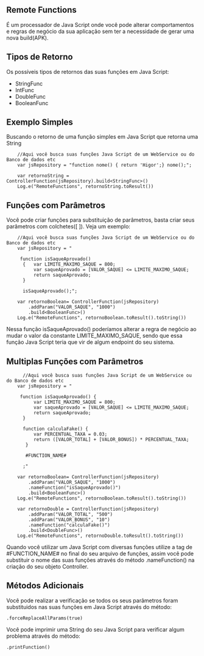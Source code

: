 <h2>Remote Functions</h2>

É um processador de Java Script onde você pode alterar comportamentos e regras de negócio da sua aplicação sem ter a necessidade de gerar uma nova build(APK).


<h2>Tipos de Retorno</h2>

Os possíveis tipos de retornos das suas funções em Java Script:

* StringFunc
* IntFunc
* DoubleFunc
* BooleanFunc

<h2>Exemplo Simples</h2>

Buscando o retorno de uma função simples em Java Script que retorna uma String

        //Aqui você busca suas funções Java Script de um WebService ou do Banco de dados etc
        var jsRepository = "function nome() { return 'Higor';} nome();";
        
        var retornoString = ControllerFunction(jsRepository).build<StringFunc>()
        Log.e("RemoteFunctions", retornoString.toResult())
  
<h2>Funções com Parâmetros</h2>

Você pode criar funções para substituição de parâmetros, basta criar seus parâmetros com colchetes([ ]). Veja um exemplo:

        //Aqui você busca suas funções Java Script de um WebService ou do Banco de dados etc
        var jsRepository = "
        
         function isSaqueAprovado() 
          {   var LIMITE_MAXIMO_SAQUE = 800; 
              var saqueAprovado = [VALOR_SAQUE] <= LIMITE_MAXIMO_SAQUE; 
              return saqueAprovado;
          } 
          
          isSaqueAprovado();";
        
        var retornoBoolean= ControllerFunction(jsRepository)
            .addParam("VALOR_SAQUE", "1000")
            .build<BooleanFunc>()
        Log.e("RemoteFunctions", retornoBoolean.toResult().toString())
        
Nessa função isSaqueAprovado() poderíamos alterar a regra de negócio ao mudar o valor da constante LIMITE_MAXIMO_SAQUE, sendo que essa função Java Script teria que vir de algum endpoint do seu sistema.

<h2>Multiplas Funções com Parâmetros</h2>
  
          //Aqui você busca suas funções Java Script de um WebService ou do Banco de dados etc
        var jsRepository = "
        
         function isSaqueAprovado() {   
              var LIMITE_MAXIMO_SAQUE = 800; 
              var saqueAprovado = [VALOR_SAQUE] <= LIMITE_MAXIMO_SAQUE; 
              return saqueAprovado;
          } 
           
          function calculaFake() {
              var PERCENTUAL_TAXA = 0.03;
              return ([VALOR_TOTAL] + [VALOR_BONUS]) * PERCENTUAL_TAXA;
           }
           
           #FUNCTION_NAME#
              
          ;"
        
        var retornoBoolean= ControllerFunction(jsRepository)
            .addParam("VALOR_SAQUE", "1000")
            .nameFunction("isSaqueAprovado()")
            .build<BooleanFunc>()
        Log.e("RemoteFunctions", retornoBoolean.toResult().toString())
        
        var retornoDouble = ControllerFunction(jsRepository)
            .addParam("VALOR_TOTAL", "500")
            .addParam("VALOR_BONUS", "10")
            .nameFunction("calculaFake()")
            .build<DoubleFunc>()
        Log.e("RemoteFunctions", retornoDouble.toResult().toString())
        
Quando você utilizar um Java Script com diversas funções utilize a tag de #FUNCTION_NAME# no final do seu arquivo de funções, assim você pode substituir o nome das suas funções através do método .nameFunction() na criação do seu objeto Controller.

<h2>Métodos Adicionais</h2>

Você pode realizar a verificação se todos os seus parâmetros foram substituidos nas suas funções em Java Script através do método:

    .forceReplaceAllParams(true)
      
Você pode imprimir uma String do seu Java Script para verificar algum problema através do método:

    .printFunction()
